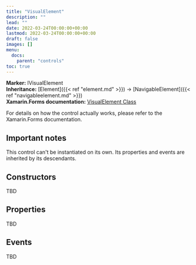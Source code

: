 ```yaml
---
title: "VisualElement"
description: ""
lead: ""
date: 2022-03-24T00:00:00+00:00
lastmod: 2022-03-24T00:00:00+00:00
draft: false
images: []
menu:
  docs:
    parent: "controls"
toc: true
---
```


**Marker:** IVisualElement  
**Inheritance:** [Element]({{< ref "element.md" >}}) -> [NavigableElement]({{< ref "navigableelement.md" >}})  
**Xamarin.Forms documentation:** [VisualElement Class](https://docs.microsoft.com/en-us/dotnet/api/xamarin.forms.visualelement)

For details on how the control actually works, please refer to the Xamarin.Forms documentation.

## Important notes

This control can't be instantiated on its own. Its properties and events are inherited by its descendants.

## Constructors

TBD

## Properties

TBD

## Events

TBD
